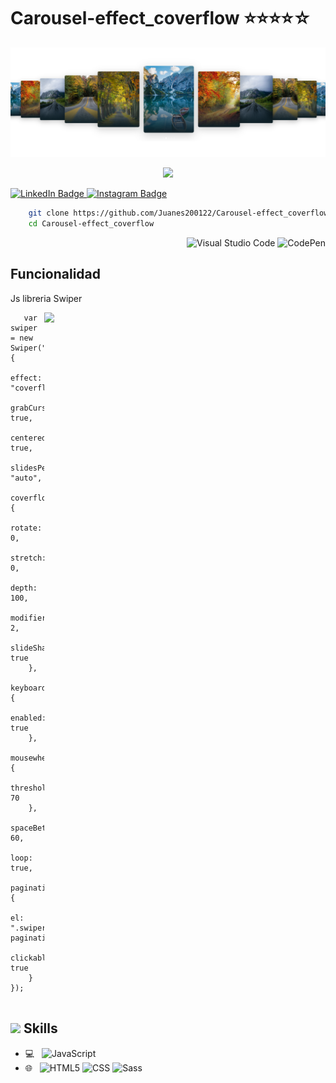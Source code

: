 # Carousel-effect_coverflow ⭐⭐⭐⭐☆

![Banner](assets/image/cap/cap_swiper.png)
<p align="center" style="color: white;">
    <img src="https://profile-counter.glitch.me/Juanes200122/count.svg" />
</p>



<p>
    <a href="https://www.linkedin.com/in/juan-estaban-ar%C3%A9valo-056bab240/" target="_blank" rel="Linkedin">
      <img src="https://img.shields.io/badge/-@JuanEsteban-0077B5?style=flat-square&amp;labelColor=0077B5&amp;logo=LinkedIn&amp;link=https://www.linkedin.com/in/juan-estaban-ar%C3%A9valo-056bab240/" alt="LinkedIn Badge">
    </a> 
    <a href="https://www.instagram.com/jeacsi.official_022?igsh=MWJ6MHRwcnhoZXVxbQ==" target="_blank" rel="Instagram">
      <img src="https://img.shields.io/badge/-@jeacsi.official_022-purple?style=flat&logo=instagram&logoColor=white&link=https://www.instagram.com/jeacsi.official_022?igsh=MWJ6MHRwcnhoZXVxbQ==" alt="Instagram Badge">
    </a>
</p>
<p></p>

```bash
    git clone https://github.com/Juanes200122/Carousel-effect_coverflow.git
    cd Carousel-effect_coverflow
```
<div align="right">
    
![Visual Studio Code](https://img.shields.io/badge/-Visual%20Studio%20Code-007ACC?style=flat&logo=visual-studio-code&logoColor=white)
![CodePen](https://img.shields.io/badge/-CodePen-000000?style=flat&logo=codepen)

</div>

## <b> Funcionalidad</b>
<p>Js libreria Swiper</p>
<div>
    <img align="right" src="assets/image/cap/cap_swiper.gif" width="450"/>
</div>

```JS
   var swiper = new Swiper(".swiper", {
    effect: "coverflow",
    grabCursor: true,
    centeredSlides: true,
    slidesPerView: "auto",
    coverflowEffect: {
        rotate: 0,
        stretch: 0,
        depth: 100,
        modifier: 2,
        slideShadows: true
    },
    keyboard: {
        enabled: true
    },
    mousewheel: {
        thresholdDelta: 70
    },
    spaceBetween: 60,
    loop: true,
    pagination: {
        el: ".swiper-pagination",
        clickable: true
    }
});


```


## <img src="https://media2.giphy.com/media/QssGEmpkyEOhBCb7e1/giphy.gif?cid=ecf05e47a0n3gi1bfqntqmob8g9aid1oyj2wr3ds3mg700bl&rid=giphy.gif" width ="25"><b> Skills</b>
  - 💻 &nbsp;
    ![JavaScript](https://img.shields.io/badge/-JavaScript-333333?style=flat&logo=javascript)
  - 🌐 &nbsp;
    ![HTML5](https://img.shields.io/badge/-HTML5-333333?style=flat&logo=HTML5)
    ![CSS](https://img.shields.io/badge/-CSS-333333?style=flat&logo=CSS3&logoColor=1572B6)
    ![Sass](https://img.shields.io/badge/-Sass-333333?style=flat&logo=sass)





